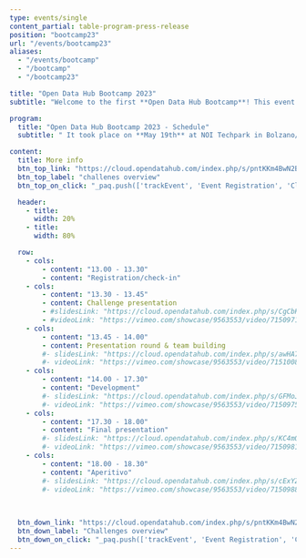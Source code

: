 ```yaml
---
type: events/single
content_partial: table-program-press-release
position: "bootcamp23"
url: "/events/bootcamp23"
aliases:
  - "/events/bootcamp"
  - "/bootcamp"
  - "/bootcamp23"

title: "Open Data Hub Bootcamp 2023"
subtitle: "Welcome to the first **Open Data Hub Bootcamp**! This event was an initiative of the Open Data Hub designed to provide an opportunity for our **community**, and anyone who wants to join, to develop or enhance the Open Data Hub together with the Open Data Hub core team following the latest trend of learning by doing. Whether you are a _developer, creator, designer, data expert, entrepreneur, tech geek or just someone who loves coding_, we encourage you to get involved in the next editions of the event!"

program:
  title: "Open Data Hub Bootcamp 2023 - Schedule"
  subtitle: " It took place on **May 19th** at NOI Techpark in Bolzano/Bozen, Italy. Participants worked in teams during the three-hour programme, collaborating, communicating, learning from each other, and sharing best practice methodologies. The focus was on solving real-world business challenges, with three teams collaborating throughout the program. The event was held in English. Participation was free of charge."

content:
  title: More info
  btn_top_link: "https://cloud.opendatahub.com/index.php/s/pntKKm4BwN2BjsX"
  btn_top_label: "challenes overview"
  btn_top_on_click: "_paq.push(['trackEvent', 'Event Registration', 'Click', 'Open Data Hub Day']);"

  header:
    - title: 
      width: 20%
    - title: 
      width: 80%

  row:
    - cols:
        - content: "13.00 - 13.30"
        - content: "Registration/check-in"
    - cols:
        - content: "13.30 - 13.45"
        - content: Challenge presentation
        - #slidesLink: "https://cloud.opendatahub.com/index.php/s/CgCbK2eGZexxiBA"
        - #videoLink: "https://vimeo.com/showcase/9563553/video/715097183"
    - cols:
        - content: "13.45 - 14.00"
        - content: Presentation round & team building
        #- slidesLink: "https://cloud.opendatahub.com/index.php/s/awHA7adeY7MNRpP"
        #- videoLink: "https://vimeo.com/showcase/9563553/video/715100887"
    - cols:
        - content: "14.00 - 17.30"
        - content: "Development"
        #- slidesLink: "https://cloud.opendatahub.com/index.php/s/GFMoJJat538WZkd"
        #- videoLink: "https://vimeo.com/showcase/9563553/video/715097586"
    - cols:
        - content: "17.30 - 18.00"
        - content: "Final presentation"
        #- slidesLink: "https://cloud.opendatahub.com/index.php/s/KC4mQy4S3agGSBf"
        #- videoLink: "https://vimeo.com/showcase/9563553/video/715098141"
    - cols:
        - content: "18.00 - 18.30"
        - content: "Aperitivo"
        #- slidesLink: "https://cloud.opendatahub.com/index.php/s/cExYZ5DyW23Fswi"
        #- videoLink: "https://vimeo.com/showcase/9563553/video/715098854"

 
    
  btn_down_link: "https://cloud.opendatahub.com/index.php/s/pntKKm4BwN2BjsX"
  btn_down_label: "Challenges overview"
  btn_down_on_click: "_paq.push(['trackEvent', 'Event Registration', 'Click', 'Open Data Hub Day']);"
---
```

